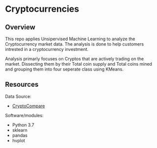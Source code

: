 # Cryptocurrencies
## Overview
This repo applies Unsipervised Machine Learning to analyze the Cryptocurrency market data. The analysis is done to help customers intrested in a cryptocurrency investment. 

Analysis primarly focuses on Cryptos that are actively trading on the market. Dissecting them by their Total coin supply and Total coins mined and grouping them into four seperate class using KMeans. 

## Resources
Data Source:
  - <a href="https://min-api.cryptocompare.com/data/all/coinlist" target="_blank">CryptoCompare</a>

Software/modules:
  - Python 3.7
  - sklearn
  - pandas
  - hvplot

